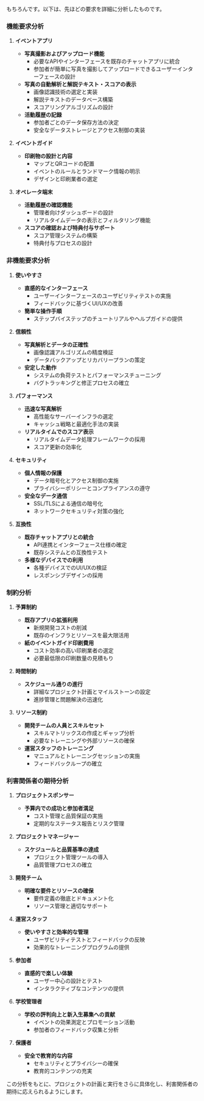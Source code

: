 もちろんです。以下は、先ほどの要求を詳細に分析したものです。

### 機能要求分析

1. **イベントアプリ**
   - **写真撮影およびアップロード機能**
     - 必要なAPIやインターフェースを既存のチャットアプリに統合
     - 参加者が簡単に写真を撮影してアップロードできるユーザーインターフェースの設計
   - **写真の自動解析と解説テキスト・スコアの表示**
     - 画像認識技術の選定と実装
     - 解説テキストのデータベース構築
     - スコアリングアルゴリズムの設計
   - **活動履歴の記録**
     - 参加者ごとのデータ保存方法の決定
     - 安全なデータストレージとアクセス制御の実装

2. **イベントガイド**
   - **印刷物の設計と内容**
     - マップとQRコードの配置
     - イベントのルールとランドマーク情報の明示
     - デザインと印刷業者の選定

3. **オペレータ端末**
   - **活動履歴の確認機能**
     - 管理者向けダッシュボードの設計
     - リアルタイムデータの表示とフィルタリング機能
   - **スコアの確認および特典付与サポート**
     - スコア管理システムの構築
     - 特典付与プロセスの設計

### 非機能要求分析

1. **使いやすさ**
   - **直感的なインターフェース**
     - ユーザーインターフェースのユーザビリティテストの実施
     - フィードバックに基づくUI/UXの改善
   - **簡単な操作手順**
     - ステップバイステップのチュートリアルやヘルプガイドの提供

2. **信頼性**
   - **写真解析とデータの正確性**
     - 画像認識アルゴリズムの精度検証
     - データバックアップとリカバリープランの策定
   - **安定した動作**
     - システムの負荷テストとパフォーマンスチューニング
     - バグトラッキングと修正プロセスの確立

3. **パフォーマンス**
   - **迅速な写真解析**
     - 高性能なサーバーインフラの選定
     - キャッシュ戦略と最適化手法の実装
   - **リアルタイムでのスコア表示**
     - リアルタイムデータ処理フレームワークの採用
     - スコア更新の効率化

4. **セキュリティ**
   - **個人情報の保護**
     - データ暗号化とアクセス制御の実施
     - プライバシーポリシーとコンプライアンスの遵守
   - **安全なデータ通信**
     - SSL/TLSによる通信の暗号化
     - ネットワークセキュリティ対策の強化

5. **互換性**
   - **既存チャットアプリとの統合**
     - API連携とインターフェース仕様の確定
     - 既存システムとの互換性テスト
   - **多様なデバイスでの利用**
     - 各種デバイスでのUI/UXの検証
     - レスポンシブデザインの採用

### 制約分析

1. **予算制約**
   - **既存アプリの拡張利用**
     - 新規開発コストの削減
     - 既存のインフラとリソースを最大限活用
   - **紙のイベントガイド印刷費用**
     - コスト効率の高い印刷業者の選定
     - 必要最低限の印刷数量の見積もり

2. **時間制約**
   - **スケジュール通りの進行**
     - 詳細なプロジェクト計画とマイルストーンの設定
     - 進捗管理と問題解決の迅速化

3. **リソース制約**
   - **開発チームの人員とスキルセット**
     - スキルマトリックスの作成とギャップ分析
     - 必要なトレーニングや外部リソースの確保
   - **運営スタッフのトレーニング**
     - マニュアルとトレーニングセッションの実施
     - フィードバックループの確立

### 利害関係者の期待分析

1. **プロジェクトスポンサー**
   - **予算内での成功と参加者満足**
     - コスト管理と品質保証の実施
     - 定期的なステータス報告とリスク管理

2. **プロジェクトマネージャー**
   - **スケジュールと品質基準の達成**
     - プロジェクト管理ツールの導入
     - 品質管理プロセスの確立

3. **開発チーム**
   - **明確な要件とリソースの確保**
     - 要件定義の徹底とドキュメント化
     - リソース管理と適切なサポート

4. **運営スタッフ**
   - **使いやすさと効率的な管理**
     - ユーザビリティテストとフィードバックの反映
     - 効果的なトレーニングプログラムの提供

5. **参加者**
   - **直感的で楽しい体験**
     - ユーザー中心の設計とテスト
     - インタラクティブなコンテンツの提供

6. **学校管理者**
   - **学校の評判向上と新入生募集への貢献**
     - イベントの効果測定とプロモーション活動
     - 参加者のフィードバック収集と分析

7. **保護者**
   - **安全で教育的な内容**
     - セキュリティとプライバシーの確保
     - 教育的コンテンツの充実

この分析をもとに、プロジェクトの計画と実行をさらに具体化し、利害関係者の期待に応えられるようにします。
